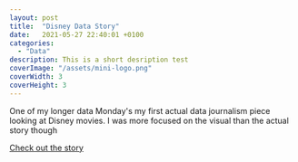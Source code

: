 ```yaml
---
layout: post
title:  "Disney Data Story"
date:   2021-05-27 22:40:01 +0100
categories:
  - "Data"
description: This is a short desription test
coverImage: "/assets/mini-logo.png"
coverWidth: 3
coverHeight: 3
---
```


One of my longer data Monday's my first actual data journalism piece looking at Disney movies. I was more focused on the visual than the actual story though

<a href="https://iwuji1.github.io/DIsney-vis-story/">Check out the story</a>
